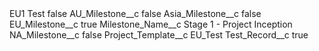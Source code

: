 <?xml version="1.0" encoding="UTF-8"?>
<CustomMetadata xmlns="http://soap.sforce.com/2006/04/metadata" xmlns:xsi="http://www.w3.org/2001/XMLSchema-instance" xmlns:xsd="http://www.w3.org/2001/XMLSchema">
    <label>EU1 Test</label>
    <protected>false</protected>
    <values>
        <field>AU_Milestone__c</field>
        <value xsi:type="xsd:boolean">false</value>
    </values>
    <values>
        <field>Asia_Milestone__c</field>
        <value xsi:type="xsd:boolean">false</value>
    </values>
    <values>
        <field>EU_Milestone__c</field>
        <value xsi:type="xsd:boolean">true</value>
    </values>
    <values>
        <field>Milestone_Name__c</field>
        <value xsi:type="xsd:string">Stage 1 - Project Inception</value>
    </values>
    <values>
        <field>NA_Milestone__c</field>
        <value xsi:type="xsd:boolean">false</value>
    </values>
    <values>
        <field>Project_Template__c</field>
        <value xsi:type="xsd:string">EU_Test</value>
    </values>
    <values>
        <field>Test_Record__c</field>
        <value xsi:type="xsd:boolean">true</value>
    </values>
</CustomMetadata>
